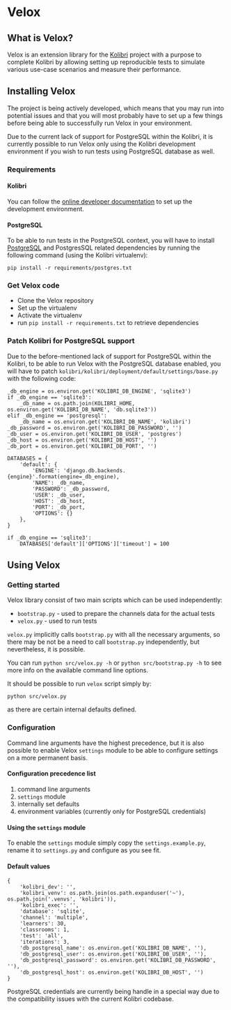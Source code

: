 


# Velox

## What is Velox?
Velox is an extension library for the [Kolibri](https://github.com/learningequality/kolibri) project with a purpose to complete Kolibri by allowing setting up reproducible tests to simulate various use-case scenarios and measure their performance.

## Installing Velox
The project is being actively developed, which means that you may run into potential issues and that you will most probably have to set up a few things before being able to successfully run Velox in your environment.

Due to the current lack of support for PostgreSQL within the Kolibri, it is currently possible to run Velox only using the Kolibri development environment if you wish to run tests using PostgreSQL database as well.

### Requirements
#### Kolibri
You can follow the [online developer documentation](http://kolibri-dev.readthedocs.io/en/develop/) to set up the development environment.

#### PostgreSQL
To be able to run tests in the PostgreSQL context, you will have to install [PostgreSQL](https://www.postgresql.org/) and PostgresSQL related dependencies by running the following command (using the Kolibri virtualenv):

`pip install -r requirements/postgres.txt`

### Get Velox code
- Clone the Velox repository
- Set up the virtualenv
- Activate the virtualenv
- run `pip install -r requirements.txt` to retrieve dependencies

### Patch Kolibri for PostgreSQL support
Due to the before-mentioned lack of support for PostgreSQL within the Kolibri, to be able to run Velox with the PostgreSQL database enabled, you will have to patch `kolibri/kolibri/deployment/default/settings/base.py` with the following code:

```
_db_engine = os.environ.get('KOLIBRI_DB_ENGINE', 'sqlite3')
if _db_engine == 'sqlite3':
    _db_name = os.path.join(KOLIBRI_HOME, os.environ.get('KOLIBRI_DB_NAME', 'db.sqlite3'))
elif _db_engine == 'postgresql':
    _db_name = os.environ.get('KOLIBRI_DB_NAME', 'kolibri')
_db_password = os.environ.get('KOLIBRI_DB_PASSWORD', '')
_db_user = os.environ.get('KOLIBRI_DB_USER', 'postgres')
_db_host = os.environ.get('KOLIBRI_DB_HOST', '')
_db_port = os.environ.get('KOLIBRI_DB_PORT', '')

DATABASES = {
    'default': {
        'ENGINE': 'django.db.backends.{engine}'.format(engine=_db_engine),
        'NAME': _db_name,
        'PASSWORD': _db_password,
        'USER': _db_user,
        'HOST': _db_host,
        'PORT': _db_port,
        'OPTIONS': {}
    },
}

if _db_engine == 'sqlite3':
    DATABASES['default']['OPTIONS']['timeout'] = 100
```
## Using Velox

### Getting started
Velox library consist of two main scripts which can be used independently:
- `bootstrap.py` - used to prepare the channels data for the actual tests
- `velox.py` - used to run tests

`velox.py` implicitly calls `bootstrap.py` with all the necessary arguments, so there may be not be a need to call `bootstrap.py` independently, but nevertheless,  it is possible.

You can run `python src/velox.py -h` or `python src/bootstrap.py -h`  to see more info on the available command line options.

It should be possible to run `velox` script simply by:

`python src/velox.py`

as there are certain internal defaults defined.

### Configuration

Command line arguments have the highest precedence, but it is also possible to enable Velox `settings` module to be able to configure settings on a more permanent basis.

#### Configuration precedence list
1) command line arguments
2) `settings` module
3) internally set defaults
4) environment variables (currently only for PostgreSQL credentials)

#### Using the `settings` module
To enable the `settings` module simply copy the `settings.example.py`, rename it to `settings.py` and configure as you see fit.

#### Default values

```
{
    'kolibri_dev': '',
    'kolibri_venv': os.path.join(os.path.expanduser('~'), os.path.join('.venvs', 'kolibri')),
    'kolibri_exec': '',
    'database': 'sqlite',
    'channel': 'multiple',
    'learners': 30,
    'classrooms': 1,
    'test': 'all',
    'iterations': 3,
    'db_postgresql_name': os.environ.get('KOLIBRI_DB_NAME', ''),
    'db_postgresql_user': os.environ.get('KOLIBRI_DB_USER', ''),
    'db_postgresql_password': os.environ.get('KOLIBRI_DB_PASSWORD', ''),
    'db_postgresql_host': os.environ.get('KOLIBRI_DB_HOST', '')
}
```

PostgreSQL credentials are currently being handle in a special way due to the compatibility issues with the current Kolibri codebase.

